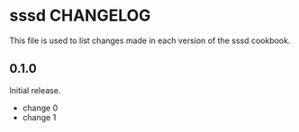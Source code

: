 # sssd CHANGELOG

This file is used to list changes made in each version of the sssd cookbook.

## 0.1.0

Initial release.

- change 0
- change 1
